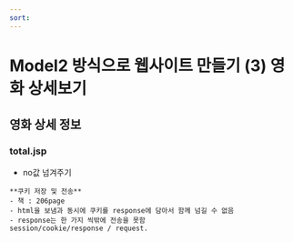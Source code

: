 ```yaml
---
sort:
---
```


# Model2 방식으로 웹사이트 만들기 (3) 영화 상세보기

## 영화 상세 정보

### total.jsp

- no값 넘겨주기

```note
**쿠키 저장 및 전송**
- 책 : 206page
- html을 보냄과 동시에 쿠키를 response에 담아서 함께 넘길 수 없음
- response는 한 가지 씩밖에 전송을 못함 
session/cookie/response / request.
